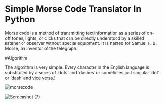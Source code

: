 # Simple Morse Code Translator In Python

Morse code is a method of transmitting text information as a series of on-off tones, lights, or clicks that can be directly understood by a skilled listener or observer without special equipment. It is named for Samuel F. B. Morse, an inventor of the telegraph.

#Algorithm

The algorithm is very simple. Every character in the English language is substituted by a series of ‘dots’ and ‘dashes’ or sometimes just singular ‘dot’ or ‘dash’ and vice versa.!

![morsecode](https://user-images.githubusercontent.com/85709371/128562810-a0f43d2a-1a9d-428d-b335-40f063fb8806.png)


![Screenshot (7)](https://user-images.githubusercontent.com/85709371/128562695-97af14a8-edfc-4399-b348-0493ae204ff5.png)
